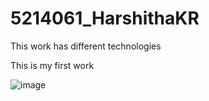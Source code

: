 # 5214061_HarshithaKR
This work has different technologies

This is my first work

<img src="C:\Git_Training\StepIN\5214061_HarshithaKR\5214061_HarshithaKR\Git\Certificates.jpg" alt="image">